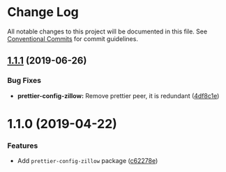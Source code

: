 # Change Log

All notable changes to this project will be documented in this file.
See [Conventional Commits](https://conventionalcommits.org) for commit guidelines.

## [1.1.1](https://github.com/zillow/javascript/compare/prettier-config-zillow@1.1.0...prettier-config-zillow@1.1.1) (2019-06-26)


### Bug Fixes

* **prettier-config-zillow:** Remove prettier peer, it is redundant ([4df8c1e](https://github.com/zillow/javascript/commit/4df8c1e))





# 1.1.0 (2019-04-22)


### Features

* Add `prettier-config-zillow` package ([c62278e](https://github.com/zillow/javascript/commit/c62278e))
